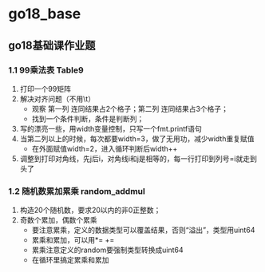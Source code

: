 # go18_base

## go18基础课作业题
### 1.1 99乘法表 Table9
1. 打印一个99矩阵
2. 解决对齐问题（不用\t）
   * 观察 第一列 连同结果占2个格子；第二列 连同结果占3个格子；
   * 找到一个条件判断，条件是判断列；
3. 写的漂亮一些，用width变量控制，只写一个fmt.printf语句
4. 当第二列以上的时候，每次都要width=3，做了无用功，减少width重复赋值
   * 在外面赋值width=2，进入循环判断后width++
5. 调整到打印对角线，先j后i，对角线i和j是相等的，每一行打印到列号=i就走到头了
### 1.2 随机数累加累乘 random_addmul
1. 构造20个随机数，要求20以内的非0正整数；
2. 奇数个累加，偶数个累乘
   * 要注意累乘，定义的数据类型可以覆盖结果，否则“溢出”，类型用uint64
   * 累乘和累加，可以用*=  +=
   * 累乘注意定义的random要强制类型转换成uint64
   * 在循环里搞定累乘和累加